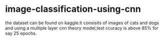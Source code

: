 # image-classification-using-cnn
the dataset can be found on kaggle.it consisits of images of cats and dogs and using a multiple layer cnn theory model,test ccuracy is above 85% for say 25 epochs.
